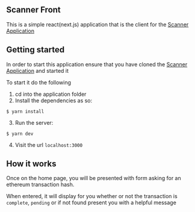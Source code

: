 ## Scanner Front

This is a simple react(next.js) application that is the client for the [Scanner Application](https://github.com/okariFrankline/scanner)

## Getting started

In order to start this application ensure that you have cloned the [Scanner Application](https://github.com/okariFrankline/scanner) and started it

To start it do the following

1. cd into the application folder
2. Install the dependencies as so:

```shell
$ yarn install
```

3. Run the server:

```shell
$ yarn dev
```

4. Visit the url `localhost:3000`

## How it works

Once on the home page, you will be presented with form asking for an ethereum transaction hash.

When entered, it will display for you whether or not the transaction is `complete`, `pending` or if not found
present you with a helpful message
